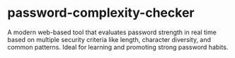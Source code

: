 # password-complexity-checker
A modern web-based tool that evaluates password strength in real time based on multiple security criteria like length, character diversity, and common patterns. Ideal for learning and promoting strong password habits.
